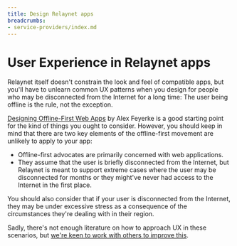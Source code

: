 ```yaml
---
title: Design Relaynet apps
breadcrumbs:
- service-providers/index.md
---
```


# User Experience in Relaynet apps

Relaynet itself doesn't constrain the look and feel of compatible apps, but you'll have to unlearn common UX patterns when you design for people who may be disconnected from the Internet for a long time: The user being offline is the rule, not the exception.

[Designing Offline-First Web Apps](https://alistapart.com/article/offline-first/) by Alex Feyerke is a good starting point for the kind of things you ought to consider. However, you should keep in mind that there are two key elements of the offline-first movement are unlikely to apply to your app:

- Offline-first advocates are primarily concerned with web applications.
- They assume that the user is briefly disconnected from the Internet, but Relaynet is meant to support extreme cases where the user may be disconnected for months or they might've never had access to the Internet in the first place.

You should also consider that if your user is disconnected from the Internet, they may be under excessive stress as a consequence of the circumstances they're dealing with in their region.

Sadly, there's not enough literature on how to approach UX in these scenarios, but [we're keen to work with others to improve this](https://github.com/relaycorp/relayverse/issues/26).
